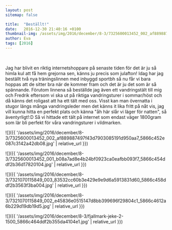 ```yaml
---
layout: post
sitemap: false

title:  "Beställt!"
date:   2016-12-30 21:40:16 +0100
thumbnail-img: /assets/img/2016/december/8-3/7325600013452_002_af889887497f43d7903085191d950aa7_5866c452e087c3142a42db08.jpg
author: Eva
tags: [2016]
---
```


 




Jag har blivit en riktig internetshoppare på senaste tiden för det är ju så himla kul att få hem grejorna sen, känns ju precis som julafton! Idag har jag beställt två nya träningslinnen med inbyggd sportbh så nu får vi bara hoppas att de sitter bra när de kommer fram och det är ju det som är så spännande. Förutom linnena så beställde jag även ett vandringstält till mig och Fredrik eftersom vi ska ut på riktiga vandringsturer i sommar/höst och då känns det roligast att ha ett tält med oss. Visst kan man övernatta i stugor längs många vandringsleder men det känns it lika fritt på nåt vis, jag vill kunna hitta en perfekt plats och känna "åh här slår vi läger för natten", så äventyrligt!:D Så vi hittade ett tält på internet som endast väger 1800gram som lär bli perfekt för våra vandringsturer i vildmarken.

![]({{ '/assets/img/2016/december/8-3/7325600013452_002_af889887497f43d7903085191d950aa7_5866c452e087c3142a42db08.jpg'  | relative_url }})

![]({{ '/assets/img/2016/december/8-3/7325600013452_001_b08a7ad8e4b24bf0923ca0eafbb093f7_5866c454ddf2b36d17820104.jpg'  | relative_url }})

![]({{ '/assets/img/2016/december/8-3/7321070115849_003_83532cc60b3e429e9e9d6a5913831d60_5866c458ddf2b3563f3ba004.jpg'  | relative_url }})

![]({{ '/assets/img/2016/december/8-3/7321070115849_002_e45836e0515147d8bb399696f29804c1_5866c4612a6b229d19db19d5.jpg'  | relative_url }})

![]({{ '/assets/img/2016/december/8-3/fjallmark-jeke-2-1500_5866c464ddf2b355da4104e1.jpg'  | relative_url }})

